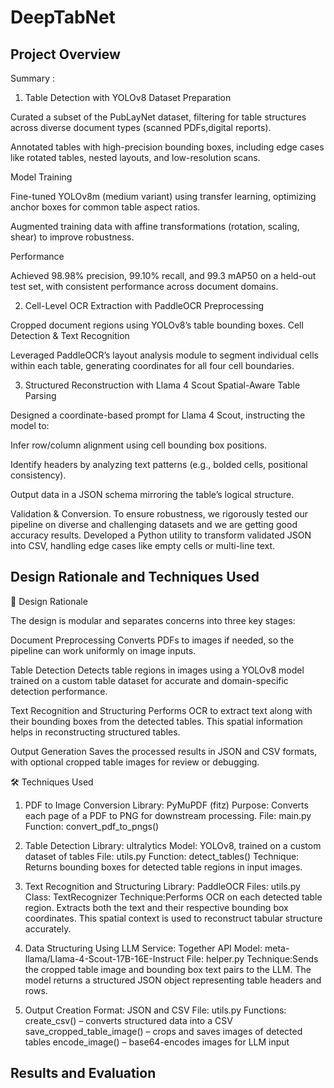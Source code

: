 # DeepTabNet
## Project Overview
Summary :
1. Table Detection with YOLOv8
Dataset Preparation

Curated a subset of the PubLayNet dataset, filtering for table structures across diverse document types (scanned PDFs,digital reports).

Annotated tables with high-precision bounding boxes, including edge cases like rotated tables, nested layouts, and low-resolution scans.

Model Training

Fine-tuned YOLOv8m (medium variant) using transfer learning, optimizing anchor boxes for common table aspect ratios.

Augmented training data with affine transformations (rotation, scaling, shear) to improve robustness.

Performance

Achieved 98.98% precision, 99.10% recall, and 99.3 mAP50 on a held-out test set, with consistent performance across document domains.

2. Cell-Level OCR Extraction with PaddleOCR
Preprocessing

Cropped document regions using YOLOv8’s table bounding boxes.
Cell Detection & Text Recognition

Leveraged PaddleOCR’s layout analysis module to segment individual cells within each table, generating coordinates for all four cell boundaries.

3. Structured Reconstruction with Llama 4 Scout
Spatial-Aware Table Parsing

Designed a coordinate-based prompt for Llama 4 Scout, instructing the model to:

Infer row/column alignment using cell bounding box positions.

Identify headers by analyzing text patterns (e.g., bolded cells, positional consistency).

Output data in a JSON schema mirroring the table’s logical structure.

Validation & Conversion.
To ensure robustness, we rigorously tested our pipeline on diverse and challenging datasets and we are getting good accuracy results.
Developed a Python utility to transform validated JSON into CSV, handling edge cases like empty cells or multi-line text.

## Design Rationale and Techniques Used


🎯 Design Rationale

The design is modular and separates concerns into three key stages:

Document Preprocessing
Converts PDFs to images if needed, so the pipeline can work uniformly on image inputs.

Table Detection
Detects table regions in images using a YOLOv8 model trained on a custom table dataset for accurate and domain-specific detection performance.

Text Recognition and Structuring
Performs OCR to extract text along with their bounding boxes from the detected tables. This spatial information helps in reconstructing structured tables.

Output Generation
Saves the processed results in JSON and CSV formats, with optional cropped table images for review or debugging.

🛠 Techniques Used
1. PDF to Image Conversion
Library: PyMuPDF (fitz)
Purpose: Converts each page of a PDF to PNG for downstream processing.
File: main.py
Function: convert_pdf_to_pngs()

2. Table Detection
Library: ultralytics
Model: YOLOv8, trained on a custom dataset of tables
File: utils.py
Function: detect_tables()
Technique: Returns bounding boxes for detected table regions in input images.

3. Text Recognition and Structuring
Library: PaddleOCR
Files: utils.py
Class: TextRecognizer
Technique:Performs OCR on each detected table region.
Extracts both the text and their respective bounding box coordinates.
This spatial context is used to reconstruct tabular structure accurately.

4. Data Structuring Using LLM
Service: Together API
Model: meta-llama/Llama-4-Scout-17B-16E-Instruct
File: helper.py
Technique:Sends the cropped table image and bounding box text pairs to the LLM.
The model returns a structured JSON object representing table headers and rows.

5. Output Creation
Format: JSON and CSV
File: utils.py
Functions:
create_csv() – converts structured data into a CSV
save_cropped_table_image() – crops and saves images of detected tables
encode_image() – base64-encodes images for LLM input

## Results and Evaluation
